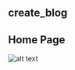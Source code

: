 ## create_blog
## Home Page
![alt text](https://github.com/[ivldheeraj]/[create_blog]/blob/[master]/Djangoproject1.png?raw=true)

